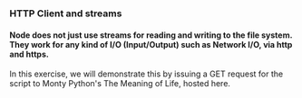 ### HTTP Client and streams

#### Node does not just use streams for reading and writing to the file system. They work for any kind of I/O (Input/Output) such as Network I/O, via http and https.

In this exercise, we will demonstrate this by issuing a GET request for the script to Monty Python's The Meaning of Life, hosted here.